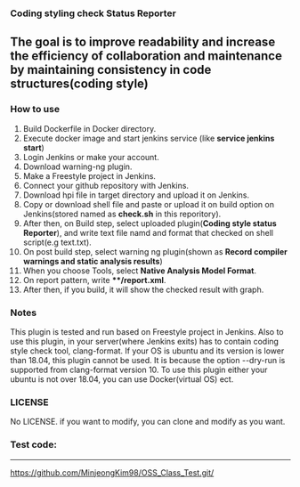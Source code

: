 ###  Coding styling check Status Reporter 
The goal is to improve readability and increase the efficiency of collaboration and maintenance by maintaining consistency in code structures(coding style)
---

### How to use
1. Build Dockerfile in Docker directory.
2. Execute docker image and start jenkins service (like __service jenkins start__)
3. Login Jenkins or make your account.
4. Download warning-ng plugin.
5. Make a Freestyle project in Jenkins.
6. Connect your github repository with Jenkins.
7. Download hpi file in target directory and upload it on Jenkins.
8. Copy or download shell file and paste or upload it on build option on Jenkins(stored named as __check.sh__ in this reporitory).
9. After then, on Build step, select uploaded plugin(__Coding style status Reporter__), and write text file namd and format that checked on shell script(e.g text.txt).
10. On post build step, select warning ng plugin(shown as __Record compiler warnings and static analysis results__)
11. When you choose Tools, select __Native Analysis Model Format__.
12. On report pattern, write __**/report.xml__.
13. After then, if you build, it will show the checked result with graph.

### Notes
This plugin is tested and run based on Freestyle project in Jenkins. Also to use this plugin, in your server(where Jenkins exits) has to contain coding style check tool, clang-format. If your OS is ubuntu and its version is lower than 18.04, this plugin cannot be used. It is because the option --dry-run is supported from clang-format version 10. To use this plugin either your ubuntu is not over 18.04, you can use Docker(virtual OS) ect.

### LICENSE
No LICENSE. if you want to modify, you can clone and modify as you want.

### Test code:
---
<https://github.com/MinjeongKim98/OSS_Class_Test.git/>
